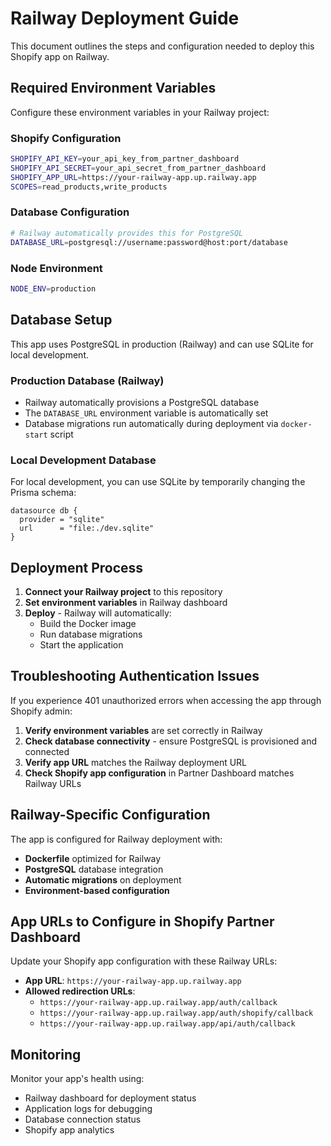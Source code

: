 # Railway Deployment Guide

This document outlines the steps and configuration needed to deploy this Shopify app on Railway.

## Required Environment Variables

Configure these environment variables in your Railway project:

### Shopify Configuration
```bash
SHOPIFY_API_KEY=your_api_key_from_partner_dashboard
SHOPIFY_API_SECRET=your_api_secret_from_partner_dashboard  
SHOPIFY_APP_URL=https://your-railway-app.up.railway.app
SCOPES=read_products,write_products
```

### Database Configuration
```bash
# Railway automatically provides this for PostgreSQL
DATABASE_URL=postgresql://username:password@host:port/database
```

### Node Environment
```bash
NODE_ENV=production
```

## Database Setup

This app uses PostgreSQL in production (Railway) and can use SQLite for local development.

### Production Database (Railway)
- Railway automatically provisions a PostgreSQL database
- The `DATABASE_URL` environment variable is automatically set
- Database migrations run automatically during deployment via `docker-start` script

### Local Development Database  
For local development, you can use SQLite by temporarily changing the Prisma schema:
```prisma
datasource db {
  provider = "sqlite"
  url      = "file:./dev.sqlite"
}
```

## Deployment Process

1. **Connect your Railway project** to this repository
2. **Set environment variables** in Railway dashboard
3. **Deploy** - Railway will automatically:
   - Build the Docker image
   - Run database migrations
   - Start the application

## Troubleshooting Authentication Issues

If you experience 401 unauthorized errors when accessing the app through Shopify admin:

1. **Verify environment variables** are set correctly in Railway
2. **Check database connectivity** - ensure PostgreSQL is provisioned and connected
3. **Verify app URL** matches the Railway deployment URL
4. **Check Shopify app configuration** in Partner Dashboard matches Railway URLs

## Railway-Specific Configuration

The app is configured for Railway deployment with:
- **Dockerfile** optimized for Railway
- **PostgreSQL** database integration
- **Automatic migrations** on deployment
- **Environment-based configuration**

## App URLs to Configure in Shopify Partner Dashboard

Update your Shopify app configuration with these Railway URLs:

- **App URL**: `https://your-railway-app.up.railway.app`
- **Allowed redirection URLs**:
  - `https://your-railway-app.up.railway.app/auth/callback`
  - `https://your-railway-app.up.railway.app/auth/shopify/callback`
  - `https://your-railway-app.up.railway.app/api/auth/callback`

## Monitoring

Monitor your app's health using:
- Railway dashboard for deployment status
- Application logs for debugging
- Database connection status
- Shopify app analytics
